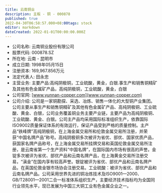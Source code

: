 ```yaml
---
title: 云南铜业
description: 主板 - 铜 - 000878
published: true
2022-04-30T06:58:57.000+08:00tags: stock
editor: markdown
dateCreated: 2022-01-01T00:00:00.000Z
---
```


- 公司名称: 云南铜业股份有限公司
- 股票代码: 000878.SZ
- 所在地: 云南 - 昆明市
- 成立日期: 1998年05月15日
- 注册资本: 169,967.856万元
- 法定代表人: 田永忠
- 主营业务: 主要产品:高纯阴极铜，工业硫酸，黄金，白银.事生产和销售铜精矿及其他有色金属矿产品，高纯阴极铜，工业硫酸，黄金，白银
- 公司官网: [www.yunnan-copper.com](www.yunnan-copper.com)
- 公司介绍: 公司是一家铜勘探、采选、冶炼、销售一体化的大型铜产业集团。公司主要从事生产和销售铜精矿及其他有色金属矿产品、高纯阴极铜、工业硫酸、黄金、白银，公司业务覆盖铜业务主要产业链，主要产品为高纯阴极铜、工业硫酸、黄金、白银。公司主产品均采用国际标准组织生产，依靠国际ISO9002质量保证体系的有效运行，保证产品受到严格的质量控制。主产品“铁峰牌”高纯阴极铜，在上海金属交易所和伦敦金属交易所注册，并荣获“中国名牌产品”称号。高纯阴极铜多次被评为省优、部优、国家优质产品，获国家名牌产品称号，在上海金属交易所挂牌交易和英国伦敦金属交易所注册，是云南省第一个生产资料“中国名牌”，在国际国内市场有很高的声誉。金锭多次被评为省优、部优产品和云南名牌产品，在上海黄金交易所注册交易，“滇金”在国内享有较高声誉。银锭被评为省优、部优产品和云南名牌产品，在英国伦敦金银市场协会注册交易。工业硫酸：被评为省优、部优产品和云南名牌产品。公司采用世界先进的铜冶炼技术及ISO9001—2000、GB/T28001—2001二合一标准体系组织生产，主要经济技术指标均为全国同行业领先水平，现已发展为中国三大铜工业有色金属企业之一。


